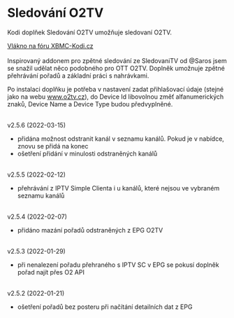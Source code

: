 <h1>Sledování O2TV</h1>
<p>
Kodi doplňek Sledování O2TV umožňuje sledovaní O2TV.
<p>
<a href="https://www.xbmc-kodi.cz/prispevek-zpetne-sledovani-o2tv-ott">Vlákno na fóru XBMC-Kodi.cz</a><br><br>
Inspirovaný addonem pro zpětné sledování ze SledovaniTV od @Saros  jsem se snažil udělat něco podobného pro OTT O2TV. Doplněk umožnuje zpětné přehrávání pořadů a základní práci s nahrávkami.

Po instalaci doplňku je potřeba v nastavení zadat přihlašovací údaje (stejné jako na webu www.o2tv.cz), do Device Id libovolnou změť alfanumerických znaků, Device Name a Device Type budou předvyplněné.<br><br>

v2.5.6 (2022-03-15)<br>
- přidána možnost odstranit kanál v seznamu kanálů. Pokud je v nabídce, znovu se přidá na konec<br>
- ošetření přidání v minulosti odstraněných kanálů<br><br>

v2.5.5 (2022-02-12)<br>
- přehrávání z IPTV Simple Clienta i u kanálů, které nejsou ve vybraném seznamu kanálů<br><br>

v2.5.4 (2022-02-07)<br>
- přidáno mazání pořadů odstraněných z EPG O2TV<br><br>

v2.5.3 (2022-01-29)<br>
- při nenalezení pořadu přehraného s IPTV SC v EPG se pokusí doplněk pořad najít přes O2 API<br><br>

v2.5.2 (2022-01-21)<br>
- ošetření pořadů bez posteru při načítání detailních dat z EPG<br><br>
</p>
